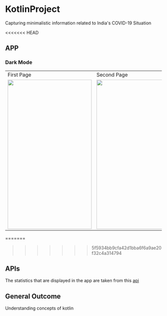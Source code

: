 # KotlinProject
Capturing minimalistic information related to India's COVID-19 Situation 

<<<<<<< HEAD
## APP
### Dark Mode
<table>
  <tr>
    <td>First Page</td>
    <td>Second Page</td>
    <td>Search</td>
    <td>Search</td>
    <td>About</td>
  </tr>
  <tr>
    <td><img src="Images/1" width=270 height=480></td>
    <td><img src="Images/2" width=270 height=480></td>
    <td><img src="Images/3" width=270 height=480></td>
    <td><img src="Images/4" width=270 height=480></td>
    <td><img src="Images/5" width=270 height=480></td>
  </tr>
</table>



=======
>>>>>>> 5f5934bb9cfa42d1bba6f6a9ae20f32c4a314794
## APIs  
The statistics that are displayed in the app are taken from this [api](https://api.covid19india.org/data.json)  

## General Outcome  
Understanding concepts of kotlin
